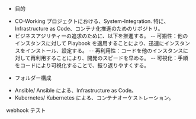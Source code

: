 - 目的

* CO-Working プロジェクトにおける、System-Integration. 特に、Infrastructure as Code、コンテナ化推進のためのリポジトリ。
* ビジネスアジリティーの追求のために、以下を推進する。
  -- 可搬性：他のインスタンスに対して Playbook を適用することにより、迅速にインスタンスをインストール、設定する。
  -- 再利用性：コードを他のインスタンスに対して再利用することにより、開発のスピードを早める。
  -- 可視化：手順をコードにより可視化することで、振り返りやすくする。

- フォルダー構成

* Ansible/
  Ansible による、Infrastructure as Code。
* Kubernetes/
  Kubernetes による、コンテナオーケストレーション。

webhook テスト
